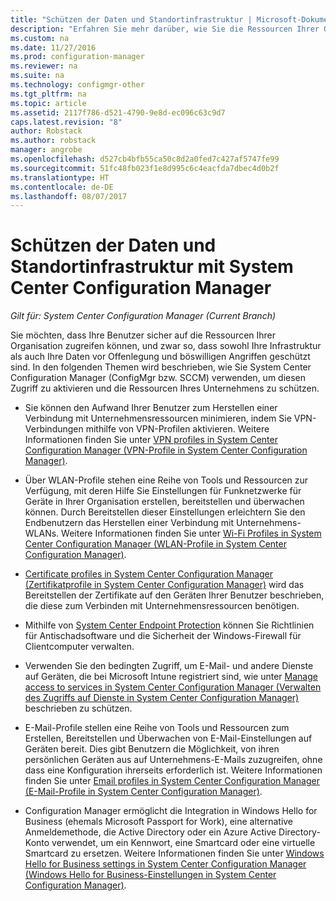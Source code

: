 ```yaml
---
title: "Schützen der Daten und Standortinfrastruktur | Microsoft-Dokumentation"
description: "Erfahren Sie mehr darüber, wie Sie die Ressourcen Ihrer Organisation mit System Center Configuration Manager vor Risiken oder böswilligen Angriffen schützen."
ms.custom: na
ms.date: 11/27/2016
ms.prod: configuration-manager
ms.reviewer: na
ms.suite: na
ms.technology: configmgr-other
ms.tgt_pltfrm: na
ms.topic: article
ms.assetid: 2117f786-d521-4790-9e8d-ec096c63c9d7
caps.latest.revision: "8"
author: Robstack
ms.author: robstack
manager: angrobe
ms.openlocfilehash: d527cb4bfb55ca50c8d2a0fed7c427af5747fe99
ms.sourcegitcommit: 51fc48fb023f1e8d995c6c4eacfda7dbec4d0b2f
ms.translationtype: HT
ms.contentlocale: de-DE
ms.lasthandoff: 08/07/2017
---
```

# <a name="protect-data-and-site-infrastructure-with-system-center-configuration-manager"></a>Schützen der Daten und Standortinfrastruktur mit System Center Configuration Manager

*Gilt für: System Center Configuration Manager (Current Branch)*


Sie möchten, dass Ihre Benutzer sicher auf die Ressourcen Ihrer Organisation zugreifen können, und zwar so, dass sowohl Ihre Infrastruktur als auch Ihre Daten vor Offenlegung und böswilligen Angriffen geschützt sind. In den folgenden Themen wird beschrieben, wie Sie System Center Configuration Manager (ConfigMgr bzw. SCCM) verwenden, um diesen Zugriff zu aktivieren und die Ressourcen Ihres Unternehmens zu schützen.  

-   Sie können den Aufwand Ihrer Benutzer zum Herstellen einer Verbindung mit Unternehmensressourcen minimieren, indem Sie VPN-Verbindungen mithilfe von VPN-Profilen aktivieren. Weitere Informationen finden Sie unter [VPN profiles in System Center Configuration Manager (VPN-Profile in System Center Configuration Manager)](../deploy-use/vpn-profiles.md).  

-   Über WLAN-Profile stehen eine Reihe von Tools und Ressourcen zur Verfügung, mit deren Hilfe Sie Einstellungen für Funknetzwerke für Geräte in Ihrer Organisation erstellen, bereitstellen und überwachen können. Durch Bereitstellen dieser Einstellungen erleichtern Sie den Endbenutzern das Herstellen einer Verbindung mit Unternehmens-WLANs. Weitere Informationen finden Sie unter [Wi-Fi Profiles in System Center Configuration Manager (WLAN-Profile in System Center Configuration Manager)](/sccm/protect/deploy-use/create-wifi-profiles).  

-   [Certificate profiles in System Center Configuration Manager (Zertifikatprofile in System Center Configuration Manager)](../deploy-use/introduction-to-certificate-profiles.md) wird das Bereitstellen der Zertifikate auf den Geräten Ihrer Benutzer beschrieben, die diese zum Verbinden mit Unternehmensressourcen benötigen.  

-   Mithilfe von [System Center Endpoint Protection](../deploy-use/endpoint-protection.md) können Sie Richtlinien für Antischadsoftware und die Sicherheit der Windows-Firewall für Clientcomputer verwalten.  

-   Verwenden Sie den bedingten Zugriff, um E-Mail- und andere Dienste auf Geräten, die bei Microsoft Intune registriert sind, wie unter [Manage access to services in System Center Configuration Manager (Verwalten des Zugriffs auf Dienste in System Center Configuration Manager)](../deploy-use/manage-access-to-services.md) beschrieben zu schützen.  

-   E-Mail-Profile stellen eine Reihe von Tools und Ressourcen zum Erstellen, Bereitstellen und Überwachen von E-Mail-Einstellungen auf Geräten bereit. Dies gibt Benutzern die Möglichkeit, von ihren persönlichen Geräten aus auf Unternehmens-E-Mails zuzugreifen, ohne dass eine Konfiguration ihrerseits erforderlich ist. Weitere Informationen finden Sie unter [Email profiles in System Center Configuration Manager (E-Mail-Profile in System Center Configuration Manager)](../deploy-use/introduction-to-email-profiles.md).  

-   Configuration Manager ermöglicht die Integration in Windows Hello for Business (ehemals Microsoft Passport for Work), eine alternative Anmeldemethode, die Active Directory oder ein Azure Active Directory-Konto verwendet, um ein Kennwort, eine Smartcard oder eine virtuelle Smartcard zu ersetzen. Weitere Informationen finden Sie unter [Windows Hello for Business settings in System Center Configuration Manager (Windows Hello for Business-Einstellungen in System Center Configuration Manager)](../deploy-use/windows-hello-for-business-settings.md).  
